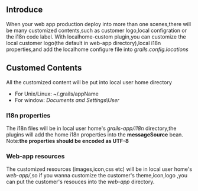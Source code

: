 ##  Introduce
When your web app production deploy into more than one scenes,there will be many customized contents,such as customer logo,local configration or the i18n code label.
With localhome-custom plugin,you can customize the local customer logo(the default in web-app directory),local i18n properties,and add the localhome configure file into *grails.config.locations* 
## Customed Contents
All the customized content will be put into local user home directory
* For Unix/Linux: ~/.grails/appName
* For window: *Documents and Settings\\User*
### I18n properties
The i18n files will be in local user home's *grails-app/i18n* directory,the plugins will add the home i18n properties into the **messageSource** bean.
Note:**the properties should be encoded as UTF-8**
### Web-app resources
The customized resources (images,icon,css etc) will be in local user home's *web-app/*,so if you wanna customize the customer's theme,icon,logo ,you can put the customer's resouces into the *web-app* directory.